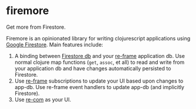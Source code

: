 # firemore

Get more from Firestore.

Firemore is an opinionated library for writing clojurescript applications using [Google Firestore](https://cloud.google.com/firestore). Main features include:

1. A binding between [Firestore db](https://firebase.google.com/docs/firestore) and your [re-frame](https://github.com/Day8/re-frame) application db. Use normal clojure map functions (`get`, `assoc`, et all) to read and write from your application db and have changes automatically persisted to Firestore.
1. Use [re-frame](https://github.com/Day8/re-frame) subscriptions to update your UI based upon changes to app-db. Use re-frame event handlers to update app-db (and implicitly Firestore).
1. Use [re-com](https://github.com/Day8/re-com) as your UI.
